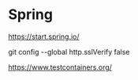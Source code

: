 # Spring

https://start.spring.io/

git config --global http.sslVerify false

https://www.testcontainers.org/
